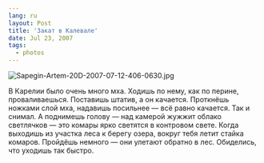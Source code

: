```yaml
---
lang: ru
layout: Post
title: 'Закат в Калевале'
date: Jul 23, 2007
tags:
  - photos
---
```


![Sapegin-Artem-20D-2007-07-12-406-0630.jpg](photo://517)

В Карелии было очень много мха. Ходишь по нему, как по перине, проваливаешься. Поставишь штатив, а он качается. Проткнёшь ножками слой мха, надавишь посильнее — всё равно качается. Так и снимал. А поднимешь голову — над камерой жужжит облако светлячков — это комары ярко светятся в контровом свете. Когда выходишь из участка леса к берегу озера, вокруг тебя летит стайка комаров. Пройдёшь немного — они улетают обратно в лес. Обиделись, что уходишь так быстро.
